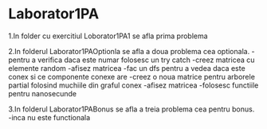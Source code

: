 # Laborator1PA


1.In folder cu exercitiul Loborator1PA1 se afla prima problema



2.In folderul Laborator1PAOptionla se afla a doua problema cea optionala.
-pentru a verifica daca este numar folosesc un try catch
-creez matricea cu elemente random
-afisez matricea
-fac un dfs pentru a vedea daca este conex si ce componente conexe are
-creez o noua matrice pentru arborele partial folosind muchiile din graful conex
-afisez matricea 
-folosesc functiile pentru nanosecunde 


3.In folderul Laborator1PABonus se afla a treia problema cea pentru bonus.
-inca nu este functionala

